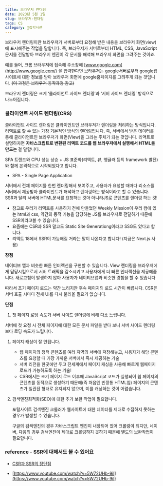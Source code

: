 ```yaml
---
title: 브라우저 렌더링
date: 2023년 5월 1일
slug: 브라우저-렌더링
tags: CS
category: 🙏잡학사전
---
```


브라우저 렌더링이란 브라우저가 서버로부터 요청해 받은 내용을 브라우저 화면(view)에 표시해주는 작업을 말합니다. 즉, 브라우저가 서버로부터 HTML, CSS, JavaScript 문서를 전달받아 브라우저 엔진이 각 문서를 해석해 브라우저 화면을 그려주는 것이죠.

예를 들어, 크롬 브라우저에 접속해 주소창에 [www.google.com](http://www.google.com/) 을 입력한다면 브라우저는 google서버로부터 google웹사이트에 대한 정보를 받아 브라우저 화면에 google홈페이지를 그려주게 되는 것입니다. ~~(이 과정은 브라우저 동작과정 참고)~~

브라우저 렌더링은 크게 ‘클라이언트 사이드 렌더링’과 ‘서버 사이드 렌더링’ 방식으로 나누어집니다.

### 클라이언트 사이드 렌더링(CRS)

클라이언트 사이드 렌더링은 클라이언트인 브라우저가 렌더링을 처리하는 방식입니다. 리액트로 할 수 있는 가장 기본적인 방식의 렌더링입니다. 즉, 서버에서 받은 데이터를 통해 클라이언트인 브라우저가 화면(View)을 그리는 주체가 되는 것입니다. 리액트로 설명하자면 **자바스크립트로 변환된 리액트 코드를 웹 브라우저에서 실행해서 HTML을 만드는** 걸 말합니다.

SPA 트렌드와 CPU 성능 상승 + JS 표준화(리액트, 뷰, 앵귤러 등의 framework 발전)와 함께 본격적으로 시작되었다고 합니다.

- SPA - Single Page Application

서버에서 전체 페이지를 한번 렌더링해서 보여주고, 사용자가 요청할 때마다 리소스를 서버에서 제공받아 클라이언트가 해석하고 렌더링하는 방식이라고 할 수 있습니다. SSR과 달리 서버에 HTML문서를 요청하는 것아 아니라JS로 콘텐츠를 렌더링 하는 것!

- 참고로 우리가 리액트를 사용하기 전에 만들었던 Weekly Mission이 우리 컴에 있는 html과 css, 약간의 동적 기능을 담당하는 JS를 브라우저로 전달하기 때문에 SSR이라고볼 수 있습니다.
- 요즘에는 CSR과 SSR 말고도 Static Site Generationg이라고 SSG도 있다고 합니다.
- 리액트 18에서 SSR이 가능해질 거라는 말이 나온다고 합니다! (지금은 Next.js 사용)

**장점**

네이티브 앱과 비슷한 빠른 인터렉션을 구현할 수 있습니다. View 렌더링을 브라우저에게 담당시킴으로서 서버 트래픽을 감소시키고 사용자에게 더 빠른 인터랙션을 제공해줍니다. 새로고침이 발생하지 않아 사용자가 네이티브앱과 비슷한 경험을 할 수 있습니다

따라서 초기 페이지 로드는 약간 느리지만 후속 페이지의 로드 시간이 빠릅니다. CSR은 서버 호출 시마다 전체 UI를 다시 불러올 필요가 없습니다.

**단점**

1. 첫 페이지 로딩 속도가 서버 사이드 렌더링에 비해 다소 느립니다.

서버에 첫 요청 시 전체 페이지에 대한 모든 문서 파일을 받다 보니 서버 사이드 렌더링보다 로딩 속도가 느립니다.

1. 페이지 캐싱이 잘 안됩니다.
   - 웹 페이지의 정적 콘텐츠를 여러 지역의 서버에 저장해놓고, 사용자가 해당 콘텐츠를 요청할 때 가장 가까운 서버에서 즉시 제공하는 기술
   - 서버 리전을 한곳에만 두고 전세계에서 페이지 캐싱을 사용해 빠르게 웹페이지 로드가 가능하도록 하는 기술!
   - CSR에서는 초기 페이지 로드 이후에 JavaScript 코드가 실행되어 웹 페이지의 콘텐츠를 동적으로 생성하기 때문에(즉 처음엔 빈깡통 HTML임) 페이지의 콘텐츠가 일관된 형태로 유지되지 않으며, 이를 캐싱하는 것이 어렵습니다.
2. 검색엔진최적화(SEO)에 대한 추가 보완 작업이 필요합니다.

   포털사이트 검색엔진 크롤러가 웹사이트에 대한 데이터를 제대로 수집하지 못하는 경우가 발생할 수 있습니다.

   구글의 검색엔진의 경우 자바스크립트 엔진이 내장되어 있어 크롤링이 되지만, 네이버, 다음의 경우 검색엔진이 제대로 크롤링하지 못하기 때문에 별도의 보완작업이 필요합니다.

### reference - SSR에 대해서도 볼 수 있어요

- [CSR과 SSR의 장단점](https://www.startupcode.kr/company/blog/archives/12)

- [https://www.youtube.com/watch?v=5W72UHb-9iI](https://www.youtube.com/watch?v=5W72UHb-9iI)
